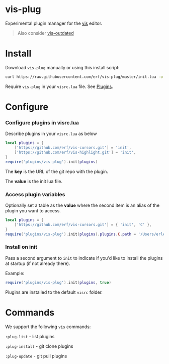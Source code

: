 # vis-plug

Experimental plugin manager for the [vis](https://github.com/martanne/vis) editor.

> Also consider [vis-outdated](https://github.com/erf/vis-outdated) 

# Install

Download `vis-plug` manually or using this install script:

```bash
curl https://raw.githubusercontent.com/erf/vis-plug/master/init.lua -o $HOME/.config/vis/plugins/vis-plug/init.lua --create-dirs
```

Require `vis-plug` in your `visrc.lua` file. See [Plugins](https://github.com/martanne/vis/wiki/Plugins).

# Configure

### Configure plugins in visrc.lua

Describe plugins in your `visrc.lua` as below

```lua
local plugins = {
	['https://github.com/erf/vis-cursors.git'] = 'init',
	['https://github.com/erf/vis-highlight.git'] = 'init',
}
require('plugins/vis-plug').init(plugins)
```

The **key** is the URL of the git repo with the plugin.

The **value** is the init lua file.

### Access plugin variables

Optionally set a table as the **value** where the second item is an alias of the plugin you want to access.

```lua
local plugins = {
	['https://github.com/erf/vis-cursors.git'] = { 'init', 'C' },
}
require('plugins/vis-plug').init(plugins).plugins.C.path = '/Users/erlend/.cursors'
```

### Install on init

Pass a second argument to `init` to indicate if you'd like to install the 
plugins at startup (if not already there).

Example:

```lua
require('plugins/vis-plug').init(plugins, true)
```

Plugins are installed to the default `visrc` folder.

# Commands

We support the following `vis` commands:

`:plug-list` - list plugins 

`:plug-install` - git clone plugins

`:plug-update` - git pull plugins


